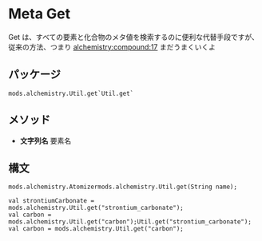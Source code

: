 # Meta Get
Get は、すべての要素と化合物のメタ値を検索するのに便利な代替手段ですが、従来の方法、つまり <alchemistry:compound:17> まだうまくいくよ

## パッケージ
```zenscript
mods.alchemistry.Util.get`Util.get`
```

## メソッド

- **文字列名** 要素名

## 構文

```zenscript
mods.alchemistry.Atomizermods.alchemistry.Util.get(String name);

val strontiumCarbonate = mods.alchemistry.Util.get("strontium_carbonate");
val carbon = mods.alchemistry.Util.get("carbon");Util.get("strontium_carbonate");
val carbon = mods.alchemistry.Util.get("carbon");
```